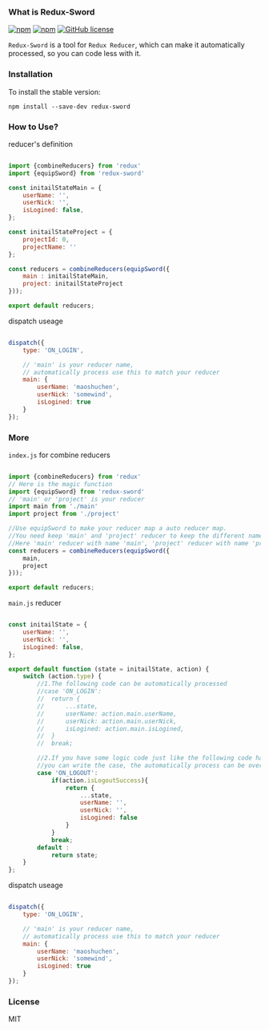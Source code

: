 ### What is Redux-Sword
[![npm](https://img.shields.io/npm/v/redux-sword.svg?maxAge=2592000)](https://www.npmjs.com/package/redux-sword)
[![npm](https://img.shields.io/npm/dt/redux-sword.svg?maxAge=2592000)](https://github.com/somewind/redux-sword)
[![GitHub license](https://img.shields.io/badge/license-MIT-blue.svg)](https://raw.githubusercontent.com/somewind/redux-sword/master/LICENSE)

`Redux-Sword` is a tool for `Redux Reducer`, which can make it automatically processed, so you can code less with it.

### Installation

To install the stable version:

```
npm install --save-dev redux-sword
```

### How to Use?

reducer's definition

```js

import {combineReducers} from 'redux'
import {equipSword} from 'redux-sword'

const initailStateMain = {
    userName: '',
    userNick: '',
    isLogined: false,
};

const initailStateProject = {
    projectId: 0,
    projectName: ''
};

const reducers = combineReducers(equipSword({
    main : initailStateMain,
    project: initailStateProject
}));

export default reducers;

```

dispatch useage

```js

dispatch({
    type: 'ON_LOGIN', 

    // 'main' is your reducer name, 
    // automatically process use this to match your reducer
    main: { 
        userName: 'maoshuchen',
        userNick: 'somewind',
        isLogined: true
    }
});

```

### More

`index.js` for combine reducers

```js

import {combineReducers} from 'redux'
// Here is the magic function
import {equipSword} from 'redux-sword'
// 'main' or 'project' is your reducer
import main from './main'
import project from './project'

//Use equipSword to make your reducer map a auto reducer map.
//You need keep 'main' and 'project' reducer to keep the different names.
//Here 'main' reducer with name 'main', 'project' reducer with name 'project', so, it's ok.
const reducers = combineReducers(equipSword({
    main,
    project
}));

export default reducers;

```

`main.js` reducer

```js

const initailState = {
    userName: '',
    userNick: '',
    isLogined: false,
};

export default function (state = initailState, action) {
    switch (action.type) {
        //1.The following code can be automatically processed
        //case 'ON_LOGIN':
        //  return {
        //      ...state,
        //      userName: action.main.userName,
        //      userNick: action.main.userNick,
        //      isLogined: action.main.isLogined,
        //  }
        //  break;

        //2.If you have some logic code just like the following code has 'if(action.isLogoutSuccess)', 
        //you can write the case, the automatically process can be override.
        case 'ON_LOGOUT':
            if(action.isLogoutSuccess){
                return {
                    ...state,
                    userName: '',
                    userNick: '',
                    isLogined: false
                }
            }
            break;
        default :
            return state;
    }
};

```

dispatch useage

```js

dispatch({
    type: 'ON_LOGIN', 

    // 'main' is your reducer name, 
    // automatically process use this to match your reducer
    main: { 
        userName: 'maoshuchen',
        userNick: 'somewind',
        isLogined: true
    }
});

```

### License

MIT
